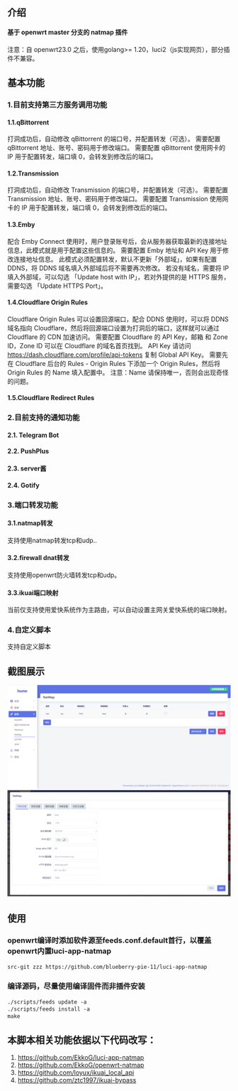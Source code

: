 ##  介绍

####    基于 openwrt master 分支的 natmap 插件

注意：自 openwrt23.0 之后，使用golang>= 1.20，luci2（js实现网页），部分插件不兼容。

## 基本功能

### 1.目前支持第三方服务调用功能
####    1.1.qBittorrent
打洞成功后，自动修改 qBittorrent 的端口号，并配置转发（可选）。
需要配置 qBittorrent 地址、账号、密码用于修改端口。
需要配置 qBittorrent 使用网卡的 IP 用于配置转发，端口填 0，会转发到修改后的端口。

####    1.2.Transmission
打洞成功后，自动修改 Transmission 的端口号，并配置转发（可选）。
需要配置 Transmission 地址、账号、密码用于修改端口。
需要配置 Transmission 使用网卡的 IP 用于配置转发，端口填 0，会转发到修改后的端口。

####    1.3.Emby
配合 Emby Connect 使用时，用户登录账号后，会从服务器获取最新的连接地址信息，此模式就是用于配置这些信息的。
需要配置 Emby 地址和 API Key 用于修改连接地址信息。
此模式必须配置转发，默认不更新「外部域」，如果有配置 DDNS，将 DDNS 域名填入外部域后将不需要再次修改。
若没有域名，需要将 IP 填入外部域，可以勾选 「Update host with IP」，若对外提供的是 HTTPS 服务，需要勾选 「Update HTTPS Port」。

####    1.4.Cloudflare Origin Rules
Cloudflare Origin Rules 可以设置回源端口，配合 DDNS 使用时，可以将 DDNS 域名指向 Cloudflare，然后将回源端口设置为打洞后的端口，这样就可以通过 Cloudflare 的 CDN 加速访问。
需要配置 Cloudflare 的 API Key，邮箱 和 Zone ID，Zone ID 可以在 Cloudflare 的域名首页找到。
API Key 请访问 https://dash.cloudflare.com/profile/api-tokens 复制 Global API Key。
需要先在 Cloudflare 后台的 Rules - Origin Rules 下添加一个 Origin Rules，然后将 Origin Rules 的 Name 填入配置中。
注意：Name 请保持唯一，否则会出现奇怪的问题。

####    1.5.Cloudflare Redirect Rules

    
### 2.目前支持的通知功能
####    2.1.  Telegram Bot
####    2.2.  PushPlus
####    2.3.  server酱
####    2.4.  Gotify

### 3.端口转发功能
####    3.1.natmap转发
支持使用natmap转发tcp和udp..

####    3.2.firewall dnat转发
支持使用openwrt防火墙转发tcp和udp。

####    3.3.ikuai端口映射
当前仅支持使用爱快系统作为主路由，可以自动设置主网关爱快系统的端口映射。

### 4.自定义脚本
支持自定义脚本


## 截图展示

![图1](./.img/natmap-1.png)
![图2](./.img/natmap-2.png)


## 使用

### openwrt编译时添加软件源至feeds.conf.default首行，以覆盖openwrt内置luci-app-natmap 

```
src-git zzz https://github.com/blueberry-pie-11/luci-app-natmap
```

### 编译源码，尽量使用编译固件而非插件安装

```
./scripts/feeds update -a
./scripts/feeds install -a
make
```

##  本脚本相关功能依据以下代码改写：
1.  https://github.com/EkkoG/luci-app-natmap
2.  https://github.com/EkkoG/openwrt-natmap
3.  https://github.com/loyux/ikuai_local_api
4.  https://github.com/ztc1997/ikuai-bypass



